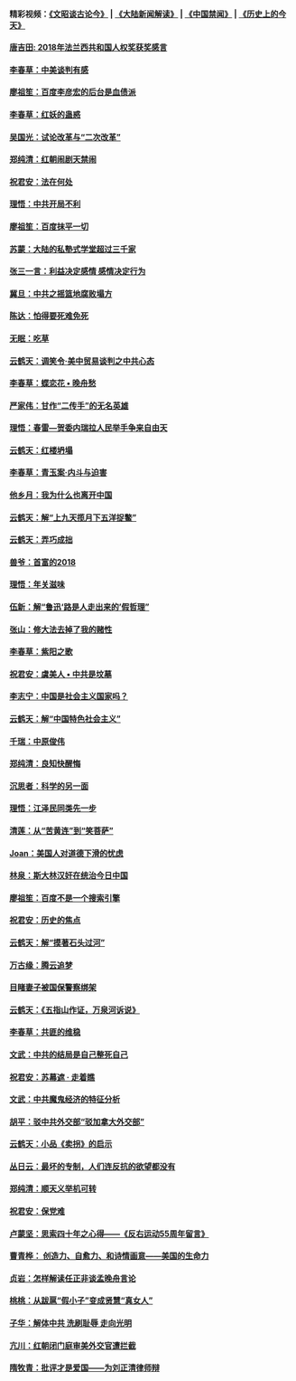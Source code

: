 #### 精彩视频：[《文昭谈古论今》](https://github.com/gfw-breaker/wenzhao) | [《大陆新闻解读》](https://github.com/gfw-breaker/ntdtv-comedy) | [《中国禁闻》](https://github.com/gfw-breaker/ntdtv-news) | [《历史上的今天》](https://github.com/gfw-breaker/today-in-history) 

#### [唐吉田: 2018年法兰西共和国人权奖获奖感言](../pages/nsc993/n11021537.md?t=02031503) 

#### [李春草：中美谈判有感](../pages/nsc993/n11019776.md?t=02031503) 

#### [廖祖笙：百度李彦宏的后台是血债派](../pages/nsc993/n11019767.md?t=02031503) 

#### [李春草：红妖的蛊惑](../pages/nsc993/n11017095.md?t=02031503) 

#### [吴国光：试论改革与“二次改革”](../pages/nsc993/n11017055.md?t=02031503) 

#### [郑纯清：红朝闹剧天禁闹](../pages/nsc993/n11017030.md?t=02031503) 

#### [祝君安：法在何处](../pages/nsc993/n11017021.md?t=02031503) 

#### [理悟：中共开局不利](../pages/nsc993/n11016938.md?t=02031503) 

#### [廖祖笙：百度抹平一切](../pages/nsc993/n11014925.md?t=02031503) 

#### [苏蒙：大陆的私塾式学堂超过三千家](../pages/nsc993/n11014334.md?t=02031503) 

#### [张三一言：利益决定感情 感情决定行为](../pages/nsc993/n11012463.md?t=02031503) 

#### [冀旦：中共之摇篮地腐败塌方](../pages/nsc993/n11009533.md?t=02031503) 

#### [陈达：怕得要死难免死](../pages/nsc993/n11009520.md?t=02031503) 

#### [无眠：吃草](../pages/nsc993/n11007940.md?t=02031503) 

#### [云鹤天：调笑令‧美中贸易谈判之中共心态](../pages/nsc993/n11007670.md?t=02031503) 

#### [李春草：蝶恋花  •  晚舟愁](../pages/nsc993/n11006605.md?t=02031503) 

#### [严家伟：甘作“二传手”的无名英雄](../pages/nsc993/n11005340.md?t=02031503) 

#### [理悟：春雷—贺委内瑞拉人民举手争来自由天](../pages/nsc993/n11005334.md?t=02031503) 

#### [云鹤天：红楼坍塌](../pages/nsc993/n11005318.md?t=02031503) 

#### [李春草：青玉案·内斗与迫害](../pages/nsc993/n11005306.md?t=02031503) 

#### [他乡月：我为什么也离开中国](../pages/nsc993/n11003553.md?t=02031503) 

#### [云鹤天：解“上九天揽月下五洋捉鳖”](../pages/nsc993/n11000750.md?t=02031503) 

#### [云鹤天：弄巧成拙](../pages/nsc993/n11000722.md?t=02031503) 

#### [兽爷：首富的2018](../pages/nsc993/n11000693.md?t=02031503) 

#### [理悟：年关滋味](../pages/nsc993/n10998847.md?t=02031503) 

#### [伍新：解“鲁迅‘路是人走出来的’假哲理”](../pages/nsc993/n10998777.md?t=02031503) 

#### [张山：修大法去掉了我的赌性](../pages/nsc993/n10997702.md?t=02031503) 

#### [李春草：紫阳之歌](../pages/nsc993/n10997679.md?t=02031503) 

#### [祝君安：虞美人 • 中共是坟墓](../pages/nsc993/n10996090.md?t=02031503) 

#### [李志宁：中国是社会主义国家吗？](../pages/nsc993/n10996097.md?t=02031503) 

#### [云鹤天：解“中国特色社会主义”](../pages/nsc993/n10996043.md?t=02031503) 

#### [千瑞：中原俊伟](../pages/nsc993/n10995401.md?t=02031503) 

#### [郑纯清：良知快醒悔](../pages/nsc993/n10995385.md?t=02031503) 

#### [沉思者：科学的另一面](../pages/nsc993/n10996074.md?t=02031503) 

#### [理悟：江泽民同类先一步](../pages/nsc993/n10995378.md?t=02031503) 

#### [清莲：从“苦黄连”到“笑菩萨”](../pages/nsc993/n10995466.md?t=02031503) 

#### [Joan：美国人对道德下滑的忧虑](../pages/nsc993/n10995424.md?t=02031503) 

#### [林泉：斯大林汉奸在统治今日中国](../pages/nsc993/n10995210.md?t=02031503) 

#### [廖祖笙：百度不是一个搜索引擎](../pages/nsc993/n10994961.md?t=02031503) 

#### [祝君安：历史的焦点](../pages/nsc993/n10994925.md?t=02031503) 

#### [云鹤天：解“摸著石头过河”](../pages/nsc993/n10993325.md?t=02031503) 

#### [万古缘：腾云追梦](../pages/nsc993/n10993120.md?t=02031503) 

#### [目睹妻子被国保警察绑架](../pages/nsc993/n10991525.md?t=02031503) 

#### [云鹤天：《五指山作证，万泉河诉说》](../pages/nsc993/n10991603.md?t=02031503) 

#### [李春草：共匪的维稳](../pages/nsc993/n10991348.md?t=02031503) 

#### [文武：中共的结局是自己整死自己](../pages/nsc993/n10989899.md?t=02031503) 

#### [祝君安：苏幕遮 · 走着瞧](../pages/nsc993/n10988901.md?t=02031503) 

#### [文武：中共魔鬼经济的特征分析](../pages/nsc993/n10987387.md?t=02031503) 

#### [胡平：驳中共外交部“驳加拿大外交部”](../pages/nsc993/n10987378.md?t=02031503) 

#### [云鹤天：小品《卖拐》的启示](../pages/nsc993/n10984392.md?t=02031503) 

#### [丛日云：最坏的专制，人们连反抗的欲望都没有](../pages/nsc993/n10984377.md?t=02031503) 

#### [郑纯清：顺天义举机可转](../pages/nsc993/n10984369.md?t=02031503) 

#### [祝君安：保党难](../pages/nsc993/n10984362.md?t=02031503) 

#### [卢蒙坚：思索四十年之心得——《反右运动55周年留言》](../pages/nsc993/n10984355.md?t=02031503) 

#### [曹青桦： 创造力、自愈力、和诗情画意——美国的生命力](../pages/nsc993/n10984216.md?t=02031503) 

#### [贞岩：怎样解读任正非谈孟晚舟言论](../pages/nsc993/n10984650.md?t=02031503) 

#### [桃桃：从跋扈“假小子”变成贤慧“真女人”](../pages/nsc993/n10984416.md?t=02031503) 

#### [子华：解体中共 洗刷耻辱 走向光明](../pages/nsc993/n10984019.md?t=02031503) 

#### [亢川：红朝闭门庭审美外交官遭拦截](../pages/nsc993/n10984050.md?t=02031503) 

#### [隋牧青：批评才是爱国——为刘正清律师辩](../pages/nsc993/n10983057.md?t=02031503) 

